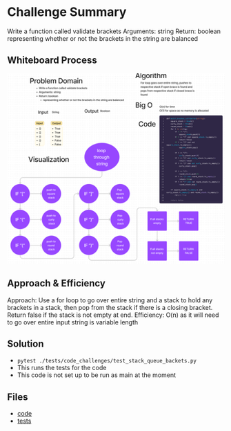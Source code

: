 # Challenge Summary
Write a function called validate brackets
Arguments: string
Return: boolean
representing whether or not the brackets in the string are balanced

## Whiteboard Process
![whiteboard](/python/docs/stack_queue_brackets/brackets_WB.png)

## Approach & Efficiency
Approach: Use a for loop to go over entire string and a stack to hold any brackets in a stack, then pop from the stack if there is a closing bracket. Return false if the stack is not empty at end.
Efficiency: O(n) as it will need to go over entire input string is variable length
## Solution
- `pytest ./tests/code_challenges/test_stack_queue_backets.py`
- This runs the tests for the code
- This code is not set up to be run as main at the moment

## Files
- [code](../../code_challenges/stack_queue_brackets.py)
- [tests](../../tests/code_challenges/test_stack_queue_brackets.py)
